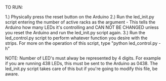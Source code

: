 TO RUN:

1.) Physically press the reset button on the Arduino
2.) Run the led_init.py script entering the number of active racks as the argument
    - This tells the Arduino how many LEDs it's controlling and CAN NOT BE CHANGED unless you reset the Arduino and run the led_init.py script again.
3.) Run the led_control.py script to perform whatever function you desire with the strips. For more on the operation of this script, type "python led_control.py -h"



NOTE:
    Number of LED's must alway be represented by 4 digits. For example if you are running 438 LEDs, this must be sent to the Arduino as 0438. The led_init.py script takes care of this but if you're going to modify this file, be aware.
